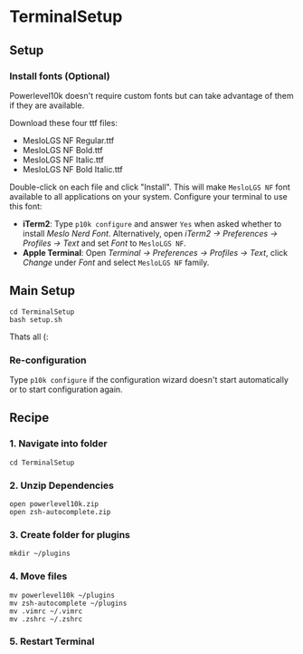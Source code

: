 # TerminalSetup

## Setup

### Install fonts (Optional)

Powerlevel10k doesn't require custom fonts but can take advantage of them if they are available.

Download these four ttf files:

- MesloLGS NF Regular.ttf
- MesloLGS NF Bold.ttf
- MesloLGS NF Italic.ttf
- MesloLGS NF Bold Italic.ttf

Double-click on each file and click "Install". This will make `MesloLGS NF` font available to all
applications on your system. Configure your terminal to use this font:

- **iTerm2**: Type `p10k configure` and answer `Yes` when asked whether to install
  _Meslo Nerd Font_. Alternatively, open _iTerm2 → Preferences → Profiles → Text_ and set _Font_ to
  `MesloLGS NF`.
- **Apple Terminal**: Open _Terminal → Preferences → Profiles → Text_, click _Change_ under _Font_
  and select `MesloLGS NF` family.

## Main Setup

```
cd TerminalSetup
bash setup.sh
```

Thats all (:

### Re-configuration

Type `p10k configure` if the configuration wizard doesn't start automatically or to start configuration again.

## Recipe

### 1. Navigate into folder

```
cd TerminalSetup
```

### 2. Unzip Dependencies

```
open powerlevel10k.zip
open zsh-autocomplete.zip
```

### 3. Create folder for plugins

```
mkdir ~/plugins
```

### 4. Move files

```
mv powerlevel10k ~/plugins
mv zsh-autocomplete ~/plugins
mv .vimrc ~/.vimrc
mv .zshrc ~/.zshrc
```

### 5. Restart Terminal
